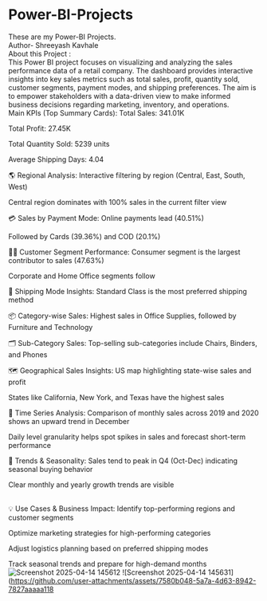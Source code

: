 # Power-BI-Projects
These are my Power-BI Projects.
<br>
Author- Shreeyash Kavhale
<br> 
About this Project :
<br>
This Power BI project focuses on visualizing and analyzing the sales performance data of a retail company. The dashboard provides interactive insights into key sales metrics such as total sales, profit, quantity sold, customer segments, payment modes, and shipping preferences. The aim is to empower stakeholders with a data-driven view to make informed business decisions regarding marketing, inventory, and operations.
<br>
Main KPIs (Top Summary Cards):
Total Sales: 341.01K

Total Profit: 27.45K

Total Quantity Sold: 5239 units

Average Shipping Days: 4.04

🌎 Regional Analysis:
Interactive filtering by region (Central, East, South, West)

Central region dominates with 100% sales in the current filter view

💳 Sales by Payment Mode:
Online payments lead (40.51%)

Followed by Cards (39.36%) and COD (20.1%)

🧑‍💼 Customer Segment Performance:
Consumer segment is the largest contributor to sales (47.63%)

Corporate and Home Office segments follow

🚚 Shipping Mode Insights:
Standard Class is the most preferred shipping method

📦 Category-wise Sales:
Highest sales in Office Supplies, followed by Furniture and Technology

🗂️ Sub-Category Sales:
Top-selling sub-categories include Chairs, Binders, and Phones

🗺️ Geographical Sales Insights:
US map highlighting state-wise sales and profit

States like California, New York, and Texas have the highest sales

📅 Time Series Analysis:
Comparison of monthly sales across 2019 and 2020 shows an upward trend in December

Daily level granularity helps spot spikes in sales and forecast short-term performance

🔄 Trends & Seasonality:
Sales tend to peak in Q4 (Oct-Dec) indicating seasonal buying behavior

Clear monthly and yearly growth trends are visible

<br>
💡 Use Cases & Business Impact:
Identify top-performing regions and customer segments

Optimize marketing strategies for high-performing categories

Adjust logistics planning based on preferred shipping modes

Track seasonal trends and prepare for high-demand months
![Screenshot 2025-04-14 145612](https://github.com/user-attachments/assets/65cf745e-7fb4-496a-b7a9-e820d3a3ab61)
![Screenshot 2025-04-14 145631](https://github.com/user-attachments/assets/7580b048-5a7a-4d63-8942-7827aaaaa118


